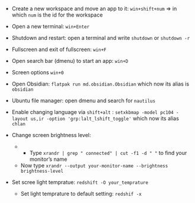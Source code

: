- Create a new workspace and move an app to it: `win+shift+num`  => in which `num` is the id for the workspace
- Open a new terminal: `win+Enter`
- Shutdown and restart: open a terminal and write `shutdown` or `shutdown -r`
- Fullscreen and exit of fullscreen: `win+F`
- Open search bar (dmenu) to start an app: `win+D`
- Screen options `win+0`
- Open Obsidian: `flatpak run md.obsidian.Obsidian` which now its alias is `obsidian`
- Ubuntu file manager: open dmenu and search for `nautilus`
- Enable changing language via `shift+alt` : `setxkbmap -model pc104 -layout us,ir -option 'grp:lalt_lshift_toggle'` which now its alias `chlan`
- Change screen brightness level: 
	- - Type `xrandr | grep " connected" | cut -f1 -d " "` to find your monitor’s name
	- Now type `xrandr --output your-monitor-name --brightness brightness-level`

- Set scree light tempratue: `redshift -O your_temprature` 
	- Set light temprature to default setting: `redshif -x`
